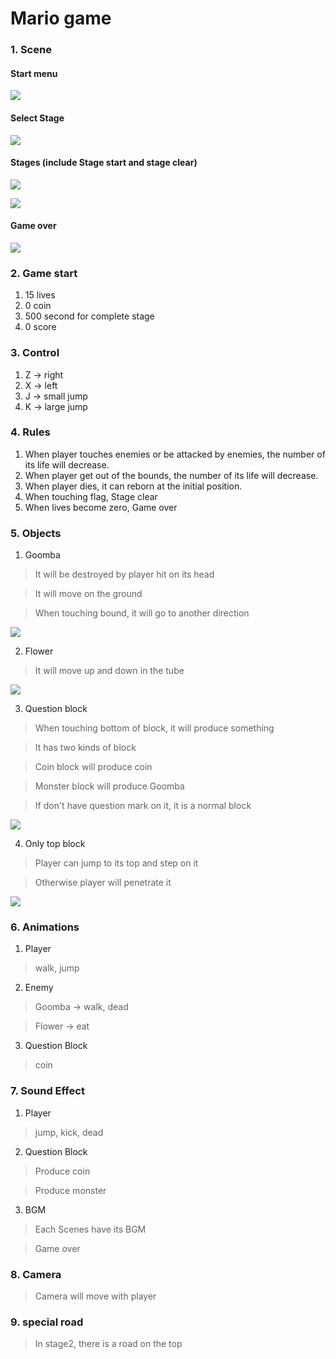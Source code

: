 # Mario game

### 1. Scene
#### Start menu
![](https://i.imgur.com/oOKe5xO.png)
#### Select Stage
![](https://i.imgur.com/OghvpCa.png)
#### Stages (include Stage start and stage clear)
![](https://i.imgur.com/TfEVo3n.png)

![](https://i.imgur.com/XCy7w6t.png)
#### Game over
![](https://i.imgur.com/mQxk7cw.png)

### 2. Game start
1. 15 lives
2. 0 coin
3. 500 second for complete stage
4. 0 score

### 3. Control
1. Z -> right
2. X -> left
3. J -> small jump
4. K -> large jump

### 4. Rules
1. When player touches enemies or be attacked by enemies, the number of its life will decrease.
2. When player get out of the bounds, the number of its life will decrease.
3. When player dies, it can reborn at the initial position.
4. When touching flag, Stage clear
5. When lives become zero, Game over

### 5. Objects
1. Goomba

>It will be destroyed by player hit on its head

>It will move on the ground

>When touching bound, it will go to another direction


![](https://i.imgur.com/KCIf2Z4.png)

2. Flower

>It will move up and down in the tube

![](https://i.imgur.com/y9pZNRS.png)

3. Question block

>When touching bottom of block,
it will produce something

>It has two kinds of block

>Coin block will produce coin

>Monster block will produce Goomba

>If don't have question mark on it, it is a normal block

![](https://i.imgur.com/G4Bp3xN.png)

4. Only top block

>Player can jump to its top and step on it

>Otherwise player will penetrate it 

![](https://i.imgur.com/XUDYggl.png)


### 6. Animations
1. Player
> walk, jump 
2. Enemy
> Goomba -> walk, dead

> Flower -> eat

3. Question Block

> coin

### 7. Sound Effect
1. Player
> jump, kick, dead

2. Question Block

> Produce coin

> Produce monster
3. BGM

> Each Scenes have its BGM

> Game over

### 8. Camera

> Camera will move with player

### 9. special road

> In stage2, there is a road on the top